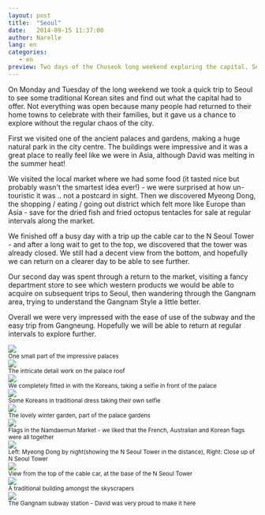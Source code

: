 ```yaml
---
layout: post
title:  "Seoul"
date:   2014-09-15 11:37:00
author: Narelle
lang: en
categories:
   - en
preview: Two days of the Chuseok long weekend exploring the capital, Seoul
---
```


On Monday and Tuesday of the long weekend we took a quick trip to Seoul to see some traditional Korean sites and find out what the capital had to offer. Not everything was open because many people had returned to their home towns to celebrate with their families, but it gave us a chance to explore without the regular chaos of the city.

First we visited one of the ancient palaces and gardens, making a huge natural park in the city centre. The buildings were impressive and it was a great place to really feel like we were in Asia, although David was melting in the summer heat!

We visited the local market where we had some food (it tasted nice but probably wasn't the smartest idea ever!) - we were surprised at how un-touristic it was .. not a postcard in sight. Then we discovered Myeong Dong, the shopping / eating / going out district which felt more like Europe than Asia - save for the dried fish and fried octopus tentacles for sale at regular intervals along the market.

We finished off a busy day with a trip up the cable car to the N Seoul Tower - and after a long wait to get to the top, we discovered that the tower was already closed. We still had a decent view from the bottom, and hopefully we can return on a clearer day to be able to see further.

Our second day was spent through a return to the market, visiting a fancy department store to see which western products we would be able to acquire on subsequent trips to Seoul, then wandering through the Gangnam area, trying to understand the Gangnam Style a little better.

Overall we were very impressed with the ease of use of the subway and the easy trip from Gangneung. Hopefully we will be able to return at regular intervals to explore further. 

<div class="container-picture">
  <img class="img-responsive picture" src="{{ site.url }}/assets/palace_1.png"/>
</div>
<small>One small part of the impressive palaces</small>

<div class="container-picture">
  <img class="img-responsive picture" src="{{ site.url }}/assets/palace_roof_2.png"/>
</div>
<small>The intricate detail work on the palace roof</small>

<div class="container-picture">
  <img class="img-responsive picture" src="{{ site.url }}/assets/palace_selfie.png"/>
</div>
<small>We completely fitted in with the Koreans, taking a selfie in front of the palace</small>

<div class="container-picture">
  <img class="img-responsive picture" src="{{ site.url }}/assets/traditional_dress.png"/>
</div>
<small>Some Koreans in traditional dress taking their own selfie</small>

<div class="container-picture">
  <img class="img-responsive picture" src="{{ site.url }}/assets/winter_garden.png"/>
</div>
<small>The lovely winter garden, part of the palace gardens</small>

<div class="container-picture">
  <img class="img-responsive picture" src="{{ site.url }}/assets/market_flags.png"/>
</div>
<small>Flags in the Namdaemun Market - we liked that the French, Australian and Korean flags were all together</small>

<div class="container-picture">
  <img class="img-responsive picture" src="{{ site.url }}/assets/seoul_by_night_2.png"/>
</div>
<small>Left: Myeong Dong by night(showing the N Seoul Tower in the distance), Right: Close up of N Seoul Tower</small>

<div class="container-picture">
  <img class="img-responsive picture" src="{{ site.url }}/assets/seoul_by_night.png"/>
</div>
<small>View from the top of the cable car, at the base of the N Seoul Tower</small>

<div class="container-picture">
  <img class="img-responsive picture" src="{{ site.url }}/assets/seoul_building.png"/>
</div>
<small>A traditional building amongst the skyscrapers</small>

<div class="container-picture">
  <img class="img-responsive picture" src="{{ site.url }}/assets/gangnam.png"/>
</div>
<small>The Gangnam subway station - David was very proud to make it here</small>


